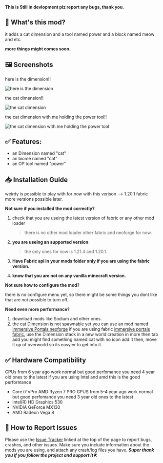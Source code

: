 **This is Still in devlopment plz report any bugs, thank you.**
## 📖 What's this mod?
it adds a cat dimension and a tool named power and a block named meow and etc.

**more things might comes soon.**

## 🖼️ Screenshots

here is the dimension!!

![here is the dimension](https://cdn.modrinth.com/data/cached_images/22af39ce4b1f30a368f80227ee45e2aff7c4cf3c.png)

the cat dimension!!

![the cat dimension](https://cdn.modrinth.com/data/cached_images/ab80836ce42745a462783073a8ea96251f86a9bd.png)

the cat dimension with me holding the power tool!!

![the cat dimension with me holding the power tool](https://cdn.modrinth.com/data/cached_images/22737ae1f7971cbaac0a0c41a43db3e13425c269.png)

## ✅ Features: 
-  an Dimension named "cat"
-  an biome named "cat"
-  an OP tool named "power"

## 📥 Installation Guide
weirdy is possible to play with for now with this verison --> 1.20.1 fabric more versions possible later.

**Not sure if you installed the mod correctly?**
1. check that you are useing the latest version of fabric or any other mod loader
   > there is no other mod loader other fabric and neoforge for now.      
2. **you are useing an supported version**
   > the only ones for now is 1.21.4 and 1.20.1.
3. **Have Fabric api in your mods folder only if you are using the fabric version.**

4. **know that you are not on any vanilla minecraft version.**
 
**Not sure how to configure the mod?**

there is no configure menu yet, so there might be some things you dont like that are not possible to turn off.

**Need even more performance?**

1. download mods like Sodium and other ones.
2. the cat Dimension is not spawnable yet you can use an mod named [Immersive Portals neoforge](https://modrinth.com/mod/immersive-portals-neoforge) if you are using fabric [immersive portals fabric](https://modrinth.com/mod/immersiveportals), use the Dimension stack in a new world creation in more then tab add you might find something named cat with no icon add it then, move it up of overworld so its easyier to get into it. 

##  ✅ Hardware Compatibility
CPUs from 6 year ago work normal but good perfomance you need 4 year old ones to the latest
if you are using Intel and amd this is the good performance
- Core i7 vPro
AMD Ryzen 7 PRO
GPUS from 5-4 year ago work normal but good perfomance you need 3 year old ones to the latest
- Intel(R) HD Graphics 530
- NVIDIA GeForce MX130
- AMD Radeon Vega 8
## 🐛 How to Report Issues
Please use the [Issue Tracker](https://github.com/nickdelfieh/Report-wiredy-problems) linked at the top of the page to report bugs, crashes, and other issues. Make sure you include information about the mods you are using, and attach any crash/log files you have.
**_Super thank you if you follow the project and support it💗._**
